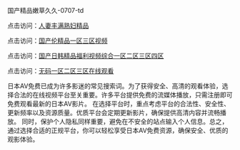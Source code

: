 
国产精品嫩草久久-0707-td


点击访问：<a href="https://gfd-5xg.pages.dev/">人妻丰满熟妇精品</a>

点击访问：<a href="https://tfda.pages.dev/">国产伦精品一区三区视频</a>

点击访问：<a href="https://vassv.pages.dev/">国产日韩精品福利视频综合一区二区三区四区</a>

点击访问：<a href="https://rtj-3zo.pages.dev/">无码一区二区三区在线观看</a>


日本AV免费已成为许多影迷的常见搜索词。为了获得安全、高清的观看体验，选择合法的在线视频平台至关重要。许多平台提供免费的流媒体播放，只需注册即可免费观看最新的日本AV影片。
在选择平台时，重点考虑平台的合法性、安全性、更新频率以及资源质量。优质平台会定期更新影片，确保提供高清内容并流畅播放。
同时，保护个人隐私同样重要，避免在不安全的站点输入个人信息。总之，通过选择合适的正规平台，你可以轻松享受日本AV免费资源，确保安全、优质的观影体验。

<span style="display:none;">[Canonical link](）</span>
